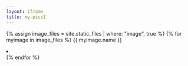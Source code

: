 ```yaml
---
layout: iframe
title: my-pics1
---
```


{% assign image_files = site.static_files | where: "image", true %}
{% for myimage in image_files %}
  {{ myimage.name }}
  <li data-src="{{ myimage.path }}"></li>
{% endfor %}

